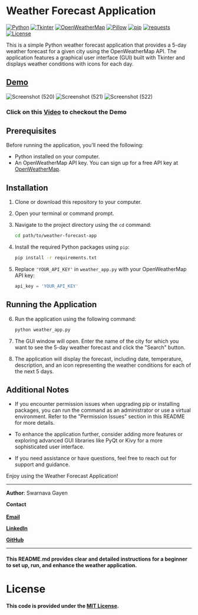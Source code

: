 
# Weather Forecast Application
[![Python](https://img.shields.io/badge/Python-3.12-blue)](https://www.python.org/)
[![Tkinter](https://img.shields.io/badge/Tkinter-GUI-red)](https://docs.python.org/3/library/tkinter.html)
[![OpenWeatherMap](https://img.shields.io/badge/OpenWeatherMap-API-yellow)](https://openweathermap.org/)
[![Pillow](https://img.shields.io/badge/Pillow-Image_Processing-orange)](https://pillow.readthedocs.io/en/stable/index.html)
[![pip](https://img.shields.io/badge/pip-Package_Manager-brightgreen)](https://pypi.org/project/pip/)
[![requests](https://img.shields.io/badge/requests-HTTP_Library-success)](https://docs.python-requests.org/en/latest/)
[![License](https://img.shields.io/badge/License-MIT-green)](LICENSE)


This is a simple Python weather forecast application that provides a 5-day weather forecast for a given city using the OpenWeatherMap API. The application features a graphical user interface (GUI) built with Tkinter and displays weather conditions with icons for each day.

## [Demo]()
![Screenshot (520)](https://github.com/raj007-star/COB-Python-Development/assets/83889037/8a89edfc-6385-493e-80e3-6932864c645d)
![Screenshot (521)](https://github.com/raj007-star/COB-Python-Development/assets/83889037/0bde815f-37d5-4e1a-b58a-02f9402b13e7)
![Screenshot (522)](https://github.com/raj007-star/COB-Python-Development/assets/83889037/e3df58e0-4fac-49eb-8cac-b4700292f723)


### Click on this [Video](https://res.cloudinary.com/dtznbh4rs/video/upload/v1697719273/2023-10-19_17-57-28_s9331n.mp4) to checkout the Demo




## Prerequisites

Before running the application, you'll need the following:

- Python installed on your computer.
- An OpenWeatherMap API key. You can sign up for a free API key at [OpenWeatherMap](https://openweathermap.org/).

## Installation

1. Clone or download this repository to your computer.

2. Open your terminal or command prompt.

3. Navigate to the project directory using the `cd` command:

   ```bash
   cd path/to/weather-forecast-app
   ```

4. Install the required Python packages using `pip`:

   ```bash
   pip install -r requirements.txt
   ```

5. Replace `'YOUR_API_KEY'` in `weather_app.py` with your OpenWeatherMap API key:

   ```python
   api_key = 'YOUR_API_KEY'
   ```

## Running the Application

6. Run the application using the following command:

   ```bash
   python weather_app.py
   ```

7. The GUI window will open. Enter the name of the city for which you want to see the 5-day weather forecast and click the "Search" button.

8. The application will display the forecast, including date, temperature, description, and an icon representing the weather conditions for each of the next 5 days.

## Additional Notes

- If you encounter permission issues when upgrading pip or installing packages, you can run the command as an administrator or use a virtual environment. Refer to the "Permission Issues" section in this README for more details.

- To enhance the application further, consider adding more features or exploring advanced GUI libraries like PyQt or Kivy for a more sophisticated user interface.

- If you need assistance or have questions, feel free to reach out for support and guidance.

Enjoy using the Weather Forecast Application!

---

**Author**: Swarnava Gayen

**Contact** \
\
[**Email**](swarnavagayen@gmail.com)

[**LinkedIn**](https://www.linkedin.com/in/swarnava-gayen)

[**GitHub**](https://github.com/raj007-star)


---
#### This README.md provides clear and detailed instructions for a beginner to set up, run, and enhance the weather application. 


# License

#### This code is provided under the [MIT License](LICENSE).
